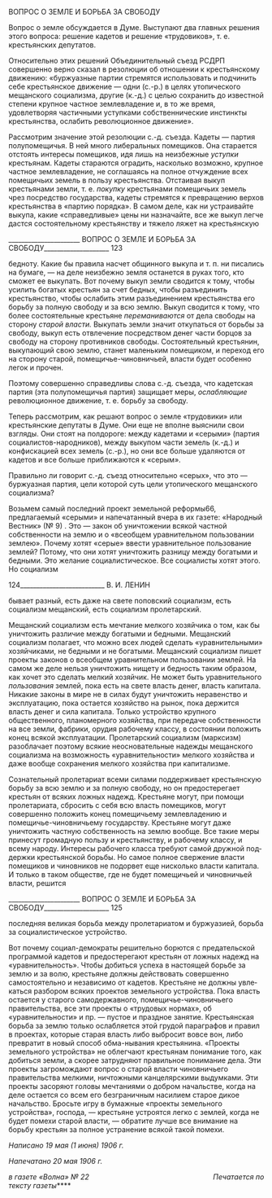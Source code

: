 ВОПРОС О ЗЕМЛЕ И БОРЬБА ЗА СВОБОДУ

Вопрос о земле обсуждается в Думе. Выступают два главных решения этого вопро­са: решение кадетов и решение «трудовиков», т. е. крестьянских депутатов.

Относительно этих решений Объединительный съезд РСДРП совершенно верно ска­зал в резолюции об отношении к крестьянскому движению: «буржуазные партии стре­мятся использовать и подчинить себе крестьянское движение — одни (с.-р.) в целях утопического мещанского социализма, другие (к.-д.) с целью сохранить до известной степени крупное частное землевладение и, в то же время, удовлетворяя частичными ус­тупками собственнические инстинкты крестьянства, ослабить революционное движе­ние».

Рассмотрим значение этой резолюции с.-д. съезда. Кадеты — партия полупомещи­чья. В ней много либеральных помещиков. Она старается отстоять интересы помещи­ков, идя лишь на неизбежные _уступки_ крестьянам. Кадеты стараются оградить, на­сколько возможно, крупное частное землевладение, не соглашаясь на полное отчужде­ние всех помещичьих земель в пользу крестьянства. Отстаивая выкуп крестьянами зем­ли, т. е. _покупку_ крестьянами помещичьих земель чрез посредство государства, кадеты стремятся к превращению верхов крестьянства в «партию порядка». В самом деле, как ни устраивайте выкупа, какие «справедливые» цены ни назначайте, все же выкуп легче дастся состоятельному крестьянству и тяжело ляжет на крестьянскую

  

______________________ ВОПРОС О ЗЕМЛЕ И БОРЬБА ЗА СВОБОДУ____________________ 123

бедноту. Какие бы правила насчет общинного выкупа и т. п. ни писались на бумаге, — на деле неизбежно земля останется в руках того, кто сможет ее выкупать. Вот почему выкуп земли сводится к тому, чтобы усилить богатых крестьян за счет бедных, чтобы разъединить крестьянство, чтобы ослабить этим разъединением крестьянства его борь­бу за полную свободу и за всю землю. Выкуп сводится к тому, что более состоятельные крестьяне _переманиваются_ от дела свободы на сторону _старой власти._ Выкупать зем­ли значит откупаться от борьбы за свободу, выкуп есть отвлечение посредством денег части борцов за свободу на сторону противников свободы. Состоятельный крестьянин, выкупающий свою землю, станет маленьким помещиком, и переход его на сторону старой, помещичье-чиновничьей, власти будет особенно легок и прочен.

Поэтому совершенно справедливы слова с.-д. съезда, что кадетская партия (эта по­лупомещичья партия) защищает меры, _ослабляющие_ революционное движение, т. е. борьбу за свободу.

Теперь рассмотрим, как решают вопрос о земле «трудовики» или крестьянские депу­таты в Думе. Они еще не вполне выяснили свои взгляды. Они стоят на полдороге: меж­ду кадетами и «серыми» (партия социалистов-народников), между выкупом части зе­мель (к.-д.) и конфискацией всех земель (с.-р.), но они все больше удаляются от кадетов и все больше приближаются к «серым».

Правильно ли говорит с.-д. съезд относительно «серых», что это — буржуазная пар­тия, цели которой суть цели утопического мещанского социализма?

Возьмем самый последний проект земельной реформы66, предлагаемый «серыми» и напечатанный вчера в их газете: «Народный Вестник» (№ 9) . Это — закон об уничто­жении всякой частной собственности на землю и о «всеобщем уравнительном пользо­вании землею». Почему хотят «серые» ввести уравнительное пользование землей? По­тому, что они хотят уничтожить разницу между богатыми и бедными. Это желание со­циалистическое. Все социалисты хотят этого. Но социализм

  

124__________________________ В. И. ЛЕНИН

бывает разный, есть даже на свете поповский социализм, есть социализм мещанский, есть социализм пролетарский.

Мещанский социализм есть мечтание мелкого хозяйчика о том, как бы уничтожить различие между богатыми и бедными. Мещанский социализм полагает, что можно всех людей сделать «уравнительными» хозяйчиками, не бедными и не богатыми. Мещан­ский социализм пишет проекты законов о всеобщем уравнительном пользовании зем­лей. На самом же деле нельзя уничтожить нищету и бедность таким образом, как хочет это сделать мелкий хозяйчик. Не может быть уравнительного _пользования_ землей, пока есть на свете власть денег, власть капитала. Никакие законы в мире не в силах будут уничтожить неравенство и эксплуатацию, пока остается хозяйство на рынок, пока дер­жится власть денег и сила капитала. Только устройство крупного общественного, пла­номерного хозяйства, при передаче собственности на все земли, фабрики, орудия рабо­чему классу, в состоянии положить конец всякой эксплуатации. Пролетарский социа­лизм (марксизм) разоблачает поэтому всякие неосновательные надежды мещанского социализма на возможность «уравнительности» мелкого хозяйства и даже вообще со­хранения мелкого хозяйства при капитализме.

Сознательный пролетариат всеми силами поддерживает крестьянскую борьбу за всю землю и за полную свободу, но он предостерегает крестьян от всяких ложных надежд. Крестьяне могут, при помощи пролетариата, сбросить с себя всю власть помещиков, могут совершенно положить конец помещичьему землевладению и помещичье-чиновничьему государству. Крестьяне могут даже уничтожить частную собственность на землю вообще. Все такие меры принесут громадную пользу и крестьянству, и рабо­чему классу, и всему народу. Интересы рабочего класса требуют самой дружной под­держки крестьянской борьбы. Но самое полное свержение власти помещиков и чинов­ников не подорвет еще нисколько власти капитала. И только в таком обществе, где не будет помещичьей и чиновничьей власти, решится

  

______________________ ВОПРОС О ЗЕМЛЕ И БОРЬБА ЗА СВОБОДУ____________________ 125

последняя великая борьба между пролетариатом и буржуазией, борьба за социалисти­ческое устройство.

Вот почему социал-демократы решительно борются с предательской программой кадетов и предостерегают крестьян от ложных надежд на «уравнительность». Чтобы добиться успеха в настоящей борьбе за землю и за волю, крестьяне должны действо­вать совершенно самостоятельно и независимо от кадетов. Крестьяне не должны увле­каться разбором всяких проектов земельного устройства. Пока власть остается у старо­го самодержавного, помещичье-чиновничьего правительства, все эти проекты о «тру­довых нормах», об «уравнительности» и пр. — пустое и праздное занятие. Крестьян­ская борьба за землю только ослабляется этой грудой параграфов и правил в проектах, которые старая власть либо выбросит вовсе вон, либо превратит в новый способ обма-нывания крестьянина. «Проекты земельного устройства» не облегчают крестьянам по­нимание того, как добиться земли, а скорее затрудняют правильное понимание дела. Эти проекты загромождают вопрос о старой власти чиновничьего правительства мел­кими, ничтожными канцелярскими выдумками. Эти проекты засоряют головы мечта­ниями о добром начальстве, когда на деле остается со всем его безграничным насилием старое дикое начальство. Бросьте игру в бумажные «проекты земельного устройства», господа, — крестьяне устроятся легко с землей, когда не будет помехи старой власти, — обратите лучше все внимание на борьбу крестьян за полное устранение всякой такой помехи.

_Написано 19 мая (1 июня) 1906 г._

_Напечатано 20 мая 1906 г._

_в газете «Волна» № 22                                                              Печатается по тексту газеты_****